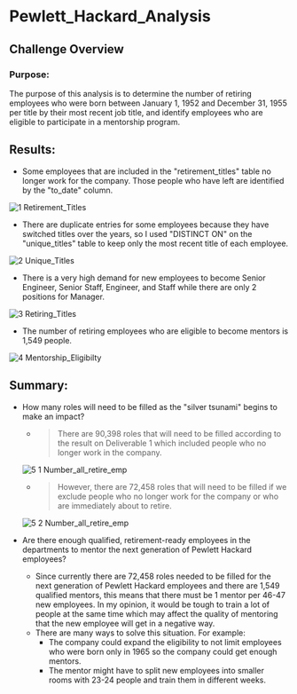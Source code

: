 # Pewlett_Hackard_Analysis

## Challenge Overview

### Purpose:

The purpose of this analysis is to determine the number of retiring employees who were born between January 1, 1952 and December 31, 1955 per title by their most recent job title, 
and identify employees who are eligible to participate in a mentorship program.
   
   
## Results: 

- Some employees that are included in the "retirement_titles" table no longer work for the company. Those people who have left are identified by the "to_date" column.

![1  Retirement_Titles](https://user-images.githubusercontent.com/89308251/136643098-1d194f1f-c184-4050-ad51-bef2d8cf5bc3.png)



- There are duplicate entries for some employees because they have switched titles over the years, so I used "DISTINCT ON" on the "unique_titles" table to keep only the most recent title of each employee.

![2  Unique_Titles](https://user-images.githubusercontent.com/89308251/136643101-f9ac3acd-b76f-42c7-b046-6e8e2dd2988f.png)



- There is a very high demand for new employees to become Senior Engineer, Senior Staff, Engineer, and Staff while there are only 2 positions for Manager. 

![3  Retiring_Titles](https://user-images.githubusercontent.com/89308251/136643106-20e0a60d-8c7d-4e6d-a8b2-2c87093e0596.png)



- The number of retiring employees who are eligible to become mentors is 1,549 people.

![4  Mentorship_Eligibilty](https://user-images.githubusercontent.com/89308251/136643109-05822c85-00ef-43f0-bf71-e2ee1f071b38.png)


 
 
## Summary: 

- How many roles will need to be filled as the "silver tsunami" begins to make an impact?
   
   
   - > There are 90,398 roles that will need to be filled according to the result on Deliverable 1 which included people who no longer work in the company.
   
   ![5 1 Number_all_retire_emp](https://user-images.githubusercontent.com/89308251/136643189-0931f87d-43bc-426b-9945-583523f547aa.png)



   
   - > However, there are 72,458 roles that will need to be filled if we exclude people who no longer work for the company or who are immediately about to retire.

   ![5 2 Number_all_retire_emp](https://user-images.githubusercontent.com/89308251/136643118-9f6e31d0-d297-4183-8dba-98f262b973f8.png)


    
- Are there enough qualified, retirement-ready employees in the departments to mentor the next generation of Pewlett Hackard employees?

   - Since currently there are 72,458 roles needed to be filled for the next generation of Pewlett Hackard employees and there are 1,549 qualified mentors, 
this means that there must be 1 mentor per 46-47 new employees. In my opinion, it would be tough to train a lot of people at the same time which may affect the quality of mentoring that the new employee will get in a negative way.
   - There are many ways to solve this situation. For example: 
      - The company could expand the eligibility to not limit employees who were born only in 1965 so the company could get enough mentors.
      - The mentor might have to split new employees into smaller rooms with 23-24 people and train them in different weeks.     






